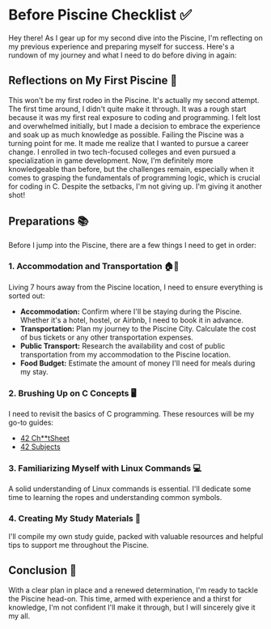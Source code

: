 # Before Piscine Checklist ✅

Hey there! As I gear up for my second dive into the Piscine, I'm reflecting on my previous experience and preparing myself for success. Here's a rundown of my journey and what I need to do before diving in again:

## Reflections on My First Piscine 🔄

This won't be my first rodeo in the Piscine. It's actually my second attempt. The first time around, I didn't quite make it through. It was a rough start because it was my first real exposure to coding and programming. I felt lost and overwhelmed initially, but I made a decision to embrace the experience and soak up as much knowledge as possible. Failing the Piscine was a turning point for me. It made me realize that I wanted to pursue a career change. I enrolled in two tech-focused colleges and even pursued a specialization in game development. Now, I'm definitely more knowledgeable than before, but the challenges remain, especially when it comes to grasping the fundamentals of programming logic, which is crucial for coding in C. Despite the setbacks, I'm not giving up. I'm giving it another shot!

## Preparations 📚

Before I jump into the Piscine, there are a few things I need to get in order:

### 1. Accommodation and Transportation 🏠🚌

Living 7 hours away from the Piscine location, I need to ensure everything is sorted out:
- **Accommodation:** Confirm where I'll be staying during the Piscine. Whether it's a hotel, hostel, or Airbnb, I need to book it in advance.
- **Transportation:** Plan my journey to the Piscine City. Calculate the cost of bus tickets or any other transportation expenses.
- **Public Transport:** Research the availability and cost of public transportation from my accommodation to the Piscine location.
- **Food Budget:** Estimate the amount of money I'll need for meals during my stay.

### 2. Brushing Up on C Concepts 🖥️

I need to revisit the basics of C programming. These resources will be my go-to guides:
- [42 Ch**tSheet](https://github.com/agavrel/42_CheatSheet?tab=readme-ov-file#c-data-types)
- [42 Subjects](https://github.com/Binary-Hackers/42_Subjects/tree/master/01_Piscines/C/EN)

### 3. Familiarizing Myself with Linux Commands 💻

A solid understanding of Linux commands is essential. I'll dedicate some time to learning the ropes and understanding common symbols.

### 4. Creating My Study Materials 📖

I'll compile my own study guide, packed with valuable resources and helpful tips to support me throughout the Piscine.

## Conclusion 🎯

With a clear plan in place and a renewed determination, I'm ready to tackle the Piscine head-on. This time, armed with experience and a thirst for knowledge, I'm not confident I'll make it through, but I will sincerely give it my all.

